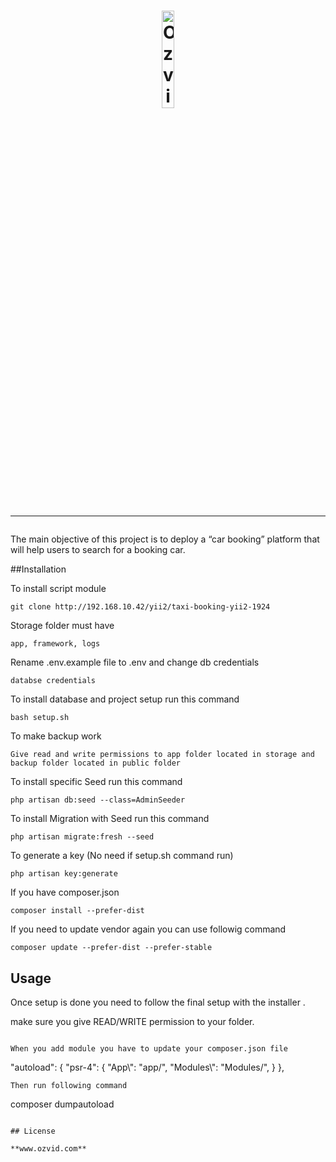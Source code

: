 <h1 align="center">
    <a href="https://ozvid.com" title="ozvid" target="_blank">
        <img width = "20%" height = "20%" src="https://ozvid.com/themes/base/images/web_logo.png" alt="Ozvid Logo"/>
    </a>
    <br>
    <hr>
</h1>

The main objective of this project is to deploy a “car booking” platform that will help users to search for a booking car.




##Installation

To install script module

```
git clone http://192.168.10.42/yii2/taxi-booking-yii2-1924
```

Storage folder must have 
```
app, framework, logs
```
Rename .env.example file to .env and change db credentials 
```
databse credentials
```
To install database and project setup run this command

```
bash setup.sh

```
To make backup work

```
Give read and write permissions to app folder located in storage and backup folder located in public folder

```

To install specific Seed run this command

```
php artisan db:seed --class=AdminSeeder

```
To install Migration with Seed run this command

```
php artisan migrate:fresh --seed
```
To generate a key (No need if setup.sh command run)

```
php artisan key:generate 
``` 
If you have composer.json

```
composer install --prefer-dist 
```

If you need to update vendor again you can use followig command

```
composer update --prefer-dist --prefer-stable
```

## Usage
Once setup is done you need to follow the final setup with the installer .

make sure you give READ/WRITE permission to your folder.
```

When you add module you have to update your composer.json file

```
"autoload": {
        "psr-4": {
            "App\\": "app/",
            "Modules\\": "Modules/",
        }
    },
```
Then run following command

```
composer dumpautoload
```

## License

**www.ozvid.com** 

